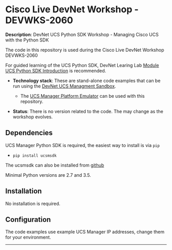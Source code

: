 # Cisco Live DevNet Workshop - DEVWKS-2060
**Description**: DevNet UCS Python SDK Workshop - Managing Cisco UCS with the Python SDK

The code in this repository is used during the Cisco Live DevNet Workshop DEVWKS-2060

For guided learning of the UCS Python SDK, DevNet Learing Lab [Module UCS Python SDK Introduction](https://learninglabs.cisco.com/modules/ucs-python-sdk-introduction) is recommended.

* **Technology stack**: These are stand-alone code examples that can be run using the [DevNet UCS Managment Sandbox](https://devnetsandbox.cisco.com/RM/Diagram/Index/3323b7b0-b70b-4b1e-a929-6bdbff3aac8a?diagramType=Topology).

    - The [UCS Manager Platform Emulator](https://software.cisco.com/portal/pub/download/portal/select.html?&mdfid=286305108&flowid=79283&softwareid=284574017) can be used with this repository.


* **Status**: There is no version related to the code. The may change as the workshop evolves.

## Dependencies

UCS Manager Python SDK is required, the easiest way to install is via `pip`

  - `pip install ucsmsdk`

The ucsmsdk can also be installed from [github](https://github.com/CiscoUcs/ucsmsdk#from-github)

Minimal Python versions are 2.7 and 3.5.

## Installation

No installation is required.

## Configuration

The code examples use example UCS Manager IP addresses, change them for your environment.

----